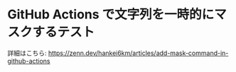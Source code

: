 # GitHub Actions で文字列を一時的にマスクするテスト

詳細はこちら: https://zenn.dev/hankei6km/articles/add-mask-command-in-github-actions
